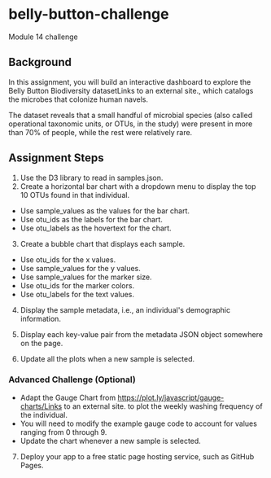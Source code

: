# belly-button-challenge
Module 14 challenge

## Background
In this assignment, you will build an interactive dashboard to explore the Belly Button Biodiversity datasetLinks to an external site., which catalogs the microbes that colonize human navels.

The dataset reveals that a small handful of microbial species (also called operational taxonomic units, or OTUs, in the study) were present in more than 70% of people, while the rest were relatively rare.

## Assignment Steps

1. Use the D3 library to read in samples.json.
2. Create a horizontal bar chart with a dropdown menu to display the top 10 OTUs found in that individual.
* Use sample_values as the values for the bar chart.
* Use otu_ids as the labels for the bar chart.
* Use otu_labels as the hovertext for the chart.


3. Create a bubble chart that displays each sample.
* Use otu_ids for the x values.
* Use sample_values for the y values.
* Use sample_values for the marker size.
* Use otu_ids for the marker colors.
* Use otu_labels for the text values.


4. Display the sample metadata, i.e., an individual's demographic information.
5. Display each key-value pair from the metadata JSON object somewhere on the page.

6. Update all the plots when a new sample is selected. 

### Advanced Challenge (Optional)
* Adapt the Gauge Chart from https://plot.ly/javascript/gauge-charts/Links to an external site. to plot the weekly washing frequency of the individual.
* You will need to modify the example gauge code to account for values ranging from 0 through 9.
* Update the chart whenever a new sample is selected.

7. Deploy your app to a free static page hosting service, such as GitHub Pages. 









